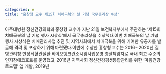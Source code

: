 ```yaml
---
categories: e
title: "홍창형 교수 제15회 치매극복의 날 기념 국무총리상 수상"
---
```

아주대병원 정신건강의학과 홍창형 교수가 지난 21일 보건복지부에서 주관하는 ‘제15회 치매극복의 날 기념 행사 시상식’에서 국무총리상을 수상했다.이번 치매극복의 날 기념 행사 시상식은 치매관리사업 추진 및 지역사회에서 치매극복을 위해 기여한 유공자를 발굴해 격려 및 포상하기 위해 마련됐다.이번에 수상한 홍창형 교수는 2016&sim;2020년 질병관리청 만성뇌혈관질환 바이오뱅크컨소시엄사업운영 총괄책임자로 국내 최고 수준의 인지장애코호트를 운영했고, 2016년 지역사회 정신건강평생통합관리를 위한 ‘마음건강로드맵’ 앱 개발, 2019년
